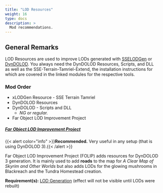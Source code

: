 ```yaml
---
title: "LOD Resources"
weight: 16
type: docs
description: >
  Mod recommendations.
---
```


## General Remarks

LOD Resources are used to improve LODs generated with [SSELODGen](/skyforge/tool-setup/sselodgen/) or [DynDOLOD](/skyforge/tool-setup/dyndolod/). You always need the DynDOLOD Resources, Scripts, and DLL as well as the SSE-Terrain-Tamriel-Extend, the installation instructions for which are covered in the linked modules for the respective tools.

### Mod Order

- xLODGen Resource - SSE Terrain Tamriel
- DynDOLOD Resources
- DynDOLOD - Scripts and DLL
  - *NG or regular.*
- Far Object LOD Improvement Project

##### [Far Object LOD Improvement Project](https://www.nexusmods.com/skyrimspecialedition/mods/79197)

{{< alert color="info" >}}**Recommended.** Very useful in any setup (that is using DynDOLOD 3).{{< /alert >}}

Far Object LOD Improvement Project (FOLIP) adds resources for DynDOLOD 3 generation. It is mainly used to add **roads** to the map for *A Clear Map of Skyrim and Other Worlds* but also adds LODs for the glowing mushrooms in Blackreach and the Tundra Homestead creation.

**Requirement(s):** [LOD Generation](/skyforge/modding-resources/lod-occlusion/) (effect will not be visible until LODs were rebuilt)
